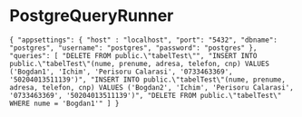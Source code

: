 # PostgreQueryRunner

`{
    "appsettings": {
        "host" : "localhost",
        "port": "5432",
        "dbname": "postgres",
        "username": "postgres",
        "password": "postgres"
    },
    "queries": [
        "DELETE FROM public.\"tabelTest\"",
        "INSERT INTO public.\"tabelTest\"(nume, prenume, adresa, telefon, cnp) VALUES ('Bogdan1', 'Ichim', 'Perisoru Calarasi', '0733463369', '50204013511139')",
        "INSERT INTO public.\"tabelTest\"(nume, prenume, adresa, telefon, cnp) VALUES ('Bogdan2', 'Ichim', 'Perisoru Calarasi', '0733463369', '50204013511139')",
        "DELETE FROM public.\"tabelTest\" WHERE nume = 'Bogdan1'"
    ]
}`

